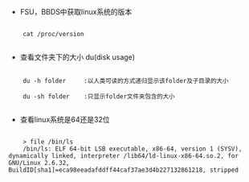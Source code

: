 
- FSU，BBDS中获取linux系统的版本

``` shell

	cat /proc/version
	
```

- 查看文件夹下的大小 du(disk usage)

``` shell

	du -h folder     :以人类可读的方式递归显示该folder及子目录的大小
	
	du -sh folder    :只显示folder文件夹包含的大小
	
```

- 查看linux系统是64还是32位

``` shell

	> file /bin/ls
	/bin/ls: ELF 64-bit LSB executable, x86-64, version 1 (SYSV), dynamically linked, interpreter /lib64/ld-linux-x86-64.so.2, for GNU/Linux 2.6.32, BuildID[sha1]=eca98eeadafddff44caf37ae3d4b227132861218, stripped
	
```